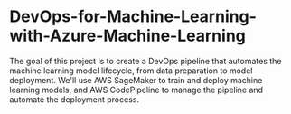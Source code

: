 # DevOps-for-Machine-Learning-with-Azure-Machine-Learning
The goal of this project is to create a DevOps pipeline that automates the machine learning model lifecycle, from data preparation to model deployment. We'll use AWS SageMaker to train and deploy machine learning models, and AWS CodePipeline to manage the pipeline and automate the deployment process.

